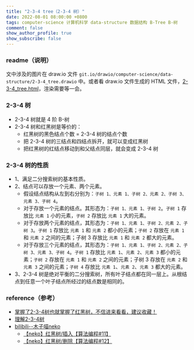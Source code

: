 ```yaml
---
title: "2-3-4 tree（2-3-4 树）"
date: 2022-08-01 08:00:00 +0800
tags: computer-science 计算机科学 data-structure 数据结构 B-Tree B-树
comment: false
show_author_profile: true
show_subscribe: false
---
```


### readme（说明）

文中涉及的图片在 draw.io 文件 `git.io/drawio/computer-science/data-structure/2-3-4_tree.drawio` 中。或者看 draw.io 文件生成的 HTML 文件，[2-3-4_tree.html](/image/computer-science/data-structure/2-3-4_tree.drawio.html)，渲染需要等一会。

### 2-3-4 树

- 2-3-4 树就是 4 阶 B-树
- 2-3-4 树和红黑树是等价的：
  - 红黑树的黑色结点个数 = 2-3-4 树的结点个数
  - 把 2-3-4 树的三结点和四结点拆开，就可以变成红黑树
  - 把红黑树的红结点移动到和父结点同层，就会变成 2-3-4 树

### 2-3-4 树的性质

- 1、满足二分搜索树的基本性质。
- 2、结点可以存放一个元素、两个元素。
  - 假设结点结构从左到右分别为：`子树 1、元素 1、子树 2、元素 2、子树 3、元素 3、子树 4`。
  - 对于存放一个元素的结点。其形态为：`子树 1、元素 1、子树 2`。`子树 1` 存放比 `元素 1` 小的元素，`子树 2` 存放比 `元素 1` 大的元素。
  - 对于存放两个元素的结点，其形态为：`子树 1、元素 1、子树 2、元素 2、子树 3`。`子树 1` 存放比 `元素 1` 和 `元素 2` 都小的元素；`子树 2` 存放在 `元素 1` 和 `元素 2` 之间的元素；子树 3 存放比 `元素 1` 和 `元素 2` 都大的元素。
  - 对于存放三个元素的结点，其形态为：`子树 1、元素 1、子树 2、元素 2、子树 3、元素 3、子树 4`。`子树 1` 存放比 `元素 1`、`元素 2`、`元素 3` 都小的元素；`子树 2` 存放在 `元素 1` 和 `元素 2` 之间的元素；子树 3 存放在 `元素 2` 和 `元素 3` 之间的元素；`子树 4` 存放比 `元素 1`、`元素 2`、`元素 3` 都大的元素。
- 3、2-3-4 树是绝对平衡的二分搜索树，所有叶子结点都在同一层上。从根结点到任意一个叶子结点所经过的结点数是相同的。

### reference（参考）

- [掌握了2-3-4树也就掌握了红黑树，不信进来看看，建议收藏！ ](https://www.bilibili.com/read/cv12410219)
- [理解2-3-4树](https://www.cnblogs.com/sfencs-hcy/p/10363259.html)
- [bilibili--木子喵neko](https://space.bilibili.com/27735697)
  - [【neko】红黑树/插入【算法编程#11】](https://www.bilibili.com/video/BV1BB4y1X7u3)
  - [【neko】红黑树/删除【算法编程#12】](https://www.bilibili.com/video/BV1Ce4y1Q76H)
